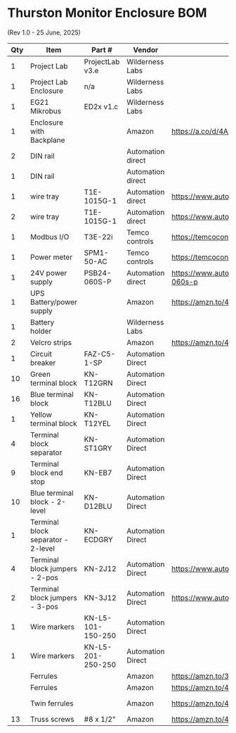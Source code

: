 # Thurston Monitor Enclosure BOM

(Rev 1.0 - 25 June, 2025)


| Qty | Item | Part # | Vendor | Link | Notes |
|-----|------|--------|--------|------|-------|
| 1 | Project Lab | ProjectLab v3.e | Wilderness Labs | | |
| 1 | Project Lab Enclosure | n/a | Wilderness Labs | | |
| 1 | EG21 Mikrobus | ED2x v1.c | Wilderness Labs | | |
| 1 | Enclosure with Backplane | | Amazon | https://a.co/d/4AIpzhK | 11.4x7.5x5.5" |
| 2 | DIN rail | | Automation direct | | 8" |
| 1 | DIN rail | | Automation direct | | 10" |
| 1 | wire tray | T1E-1015G-1 | Automation direct | https://www.automationdirect.com/adc/shopping/catalog/wiring_solutions/wire_duct/narrow_finger_wall/t1e-1015g-1 | 1" wide, 1.5" high, 12" long |
| 2 | wire tray | T1E-1015G-1 | Automation direct | https://www.automationdirect.com/adc/shopping/catalog/wiring_solutions/wire_duct/narrow_finger_wall/t1e-1015g-1 | 1" wide, 1.5" high, 8" long |
| 1 | Modbus I/O | T3E-22i | Temco controls | https://temcocontrols.com/shop/bacnet-modbus-modules/ | |
| 1 | Power meter | SPM1-50-AC | Temco controls | https://temcocontrols.com/shop/single-phase-power-meterwith-internal-ct/ | |
| 1 | 24V power supply | PSB24-060S-P | Automation direct | https://www.automationdirect.com/adc/shopping/catalog/power_products_(electrical)/dc_power_supplies/din_rail_mount/psb24-060s-p | |
| 1 | UPS Battery/power supply | | Amazon | https://amzn.to/4ekEJfi | |
| 1 | Battery holder | | Wilderness Labs | | self-print |
| 2 | Velcro strips | | Amazon | https://amzn.to/4kioRLO | |
| 1 | Circuit breaker | FAZ-C5-1-SP | Automation Direct | | 5A |
| 10 | Green terminal block | KN-T12GRN | Automation Direct | | |
| 16 | Blue terminal block | KN-T12BLU | Automation Direct | | |
| 1 | Yellow terminal block | KN-T12YEL | Automation Direct | | |
| 4 | Terminal block separator | KN-ST1GRY | Automation Direct | | |
| 9 | Terminal block end stop | KN-EB7 | Automation Direct | | |
| 10 | Blue terminal block - 2-level | KN-D12BLU | Automation Direct | | |
| 1 | Terminal block separator - 2-level | KN-ECDGRY | Automation Direct | | |
| 4 | Terminal block jumpers - 2-pos | KN-2J12 | Automation Direct | https://www.automationdirect.com/adc/shopping/catalog/wiring_solutions/terminal_blocks/jumpers/kn-2j12 | |
| 2 | Terminal block jumpers - 3-pos | KN-3J12 | Automation Direct | https://www.automationdirect.com/adc/shopping/catalog/wiring_solutions/terminal_blocks/jumpers/kn-3j12 | |
| 1 | Wire markers | KN-L5-101-150-250 | Automation Direct | | |
| 1 | Wire markers | KN-L5-201-250-250 | Automation Direct | | |
| | Ferrules | | Amazon | https://amzn.to/3TDDqhU | 16awg |
| | Ferrules | | Amazon | https://amzn.to/4kXRjDD | 20awg |
| | Twin ferrules | | Amazon | https://amzn.to/4kSjP9L | 20awg, 2-wire |
| 13 | Truss screws | #8 x 1/2" | Amazon | https://amzn.to/44ioFpw | |